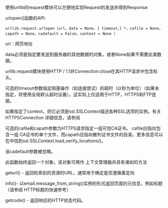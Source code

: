 使用urllib的request模块可以方便地实现Request的发送并得到Response

urlopen\(\)函数的API:

`urllib.request.urlopen（url，data = None，[ timeout，] *，cafile = None，capath = None，cadefault = False，context = None ）`

url：网页地址



data必须是指定要发送到服务器的其他数据的对象，或者None如果不需要此类数据。



urllib.request模块使用HTTP / 1.1并Connection:close在其HTTP请求中包含标头。



可选的timeout参数指定阻塞操作（如连接尝试）的超时（以秒为单位）（如果未指定，将使用全局默认超时设置）。这实际上仅适用于HTTP，HTTPS和FTP连接。



如果指定了context，则它必须是ssl.SSLContext描述各种SSL选项的实例。有关HTTPSConnection 详细信息，请参阅



可选的cafile和capath参数为HTTPS请求指定一组可信CA证书。 cafile应指向包含一组 CA证书的单个文件，而capath应指向散列证书文件的目录。更多信息可以在中找到ssl.SSLContext.load\_verify\_locations\(\)。



该cadefault参数被忽略。



此函数始终返回一个对象，该对象可用作 上下文管理器并具有诸如的方法



geturl\(\) - 返回检索到的资源的URL，通常用于确定是否遵循重定向

info\(\)- 以email.message\_from\_string\(\)实例的形式返回页面的元信息，例如标题（请参阅 HTTP标题的快速参考）

getcode\(\) - 返回响应的HTTP状态代码。



